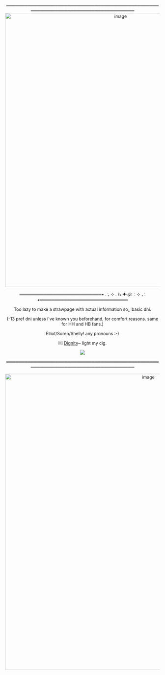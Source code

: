  <div align="center">
════════════════════════════════════════════════════════════════════════════════════
 <div align="center">
   
<img width="736" height="893" alt="image" src="https://github.com/user-attachments/assets/12deea7c-932d-4b91-889e-433c3e77a429" />




═══════════════════════════• . ݁₊ ⊹ . ݁꒰ঌ·✦·໒꒱ ݁ . ⊹ ₊ ݁. •═════════════════════════════

Too lazy to make a strawpage with actual information so,, basic dni. 

 (-13 pref dni unless i've known you beforehand, for comfort reasons. same for HH and HB fans.)

 Elliot/Soren/Shelly! any pronouns :-)


 Hi [Dignity]( https://github.com/dummyinbed )~ light my cig.
 
![](https://komarev.com/ghpvc/?username=sspacedoutz&label=place_visits&color=yellow&style=flat)

════════════════════════════════════════════════════════════════════════════════════
 <div align="center">
  
<img width="917" height="965" alt="image" src="https://github.com/user-attachments/assets/2cbb370a-a132-4c12-9cda-d9bdac958c27" />




<!--
**sspacedoutz/sspacedoutz** is a ✨ _special_ ✨ repository because its `README.md` (this file) appears on your GitHub profile.

Here are some ideas to get you started:

- 🔭 I’m currently working on ...
- 🌱 I’m currently learning ...
- 👯 I’m looking to collaborate on ...
- 🤔 I’m looking for help with ...
- 💬 Ask me about ...
- 📫 How to reach me: ...
- 😄 Pronouns: ...
- ⚡ Fun fact: ...
-->
